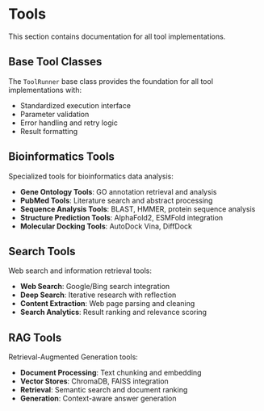 # Tools

This section contains documentation for all tool implementations.

## Base Tool Classes

The `ToolRunner` base class provides the foundation for all tool implementations with:

- Standardized execution interface
- Parameter validation
- Error handling and retry logic
- Result formatting

## Bioinformatics Tools

Specialized tools for bioinformatics data analysis:

- **Gene Ontology Tools**: GO annotation retrieval and analysis
- **PubMed Tools**: Literature search and abstract processing
- **Sequence Analysis Tools**: BLAST, HMMER, protein sequence analysis
- **Structure Prediction Tools**: AlphaFold2, ESMFold integration
- **Molecular Docking Tools**: AutoDock Vina, DiffDock

## Search Tools

Web search and information retrieval tools:

- **Web Search**: Google/Bing search integration
- **Deep Search**: Iterative research with reflection
- **Content Extraction**: Web page parsing and cleaning
- **Search Analytics**: Result ranking and relevance scoring

## RAG Tools

Retrieval-Augmented Generation tools:

- **Document Processing**: Text chunking and embedding
- **Vector Stores**: ChromaDB, FAISS integration
- **Retrieval**: Semantic search and document ranking
- **Generation**: Context-aware answer generation
